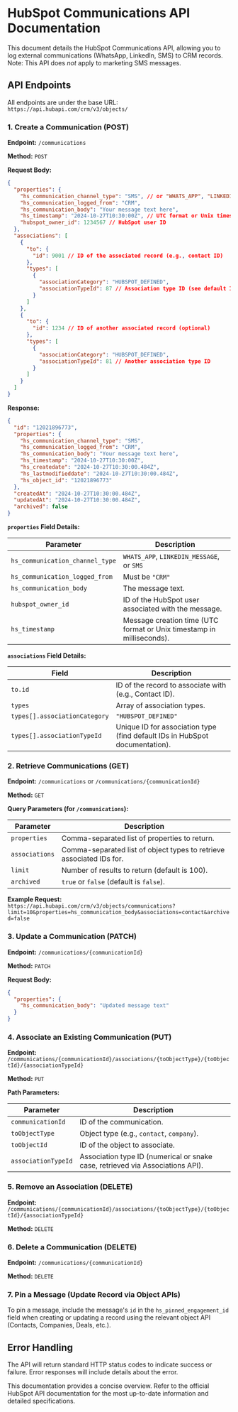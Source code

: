 # HubSpot Communications API Documentation

This document details the HubSpot Communications API, allowing you to log external communications (WhatsApp, LinkedIn, SMS) to CRM records.  Note: This API does *not* apply to marketing SMS messages.

## API Endpoints

All endpoints are under the base URL: `https://api.hubapi.com/crm/v3/objects/`

### 1. Create a Communication (POST)

**Endpoint:** `/communications`

**Method:** `POST`

**Request Body:**

```json
{
  "properties": {
    "hs_communication_channel_type": "SMS", // or "WHATS_APP", "LINKEDIN_MESSAGE"
    "hs_communication_logged_from": "CRM",
    "hs_communication_body": "Your message text here",
    "hs_timestamp": "2024-10-27T10:30:00Z", // UTC format or Unix timestamp in milliseconds
    "hubspot_owner_id": 1234567 // HubSpot user ID
  },
  "associations": [
    {
      "to": {
        "id": 9001 // ID of the associated record (e.g., contact ID)
      },
      "types": [
        {
          "associationCategory": "HUBSPOT_DEFINED",
          "associationTypeId": 87 // Association type ID (see default IDs or use Associations API)
        }
      ]
    },
    {
      "to": {
        "id": 1234 // ID of another associated record (optional)
      },
      "types": [
        {
          "associationCategory": "HUBSPOT_DEFINED",
          "associationTypeId": 81 // Another association type ID
        }
      ]
    }
  ]
}
```

**Response:**

```json
{
  "id": "12021896773",
  "properties": {
    "hs_communication_channel_type": "SMS",
    "hs_communication_logged_from": "CRM",
    "hs_communication_body": "Your message text here",
    "hs_timestamp": "2024-10-27T10:30:00Z",
    "hs_createdate": "2024-10-27T10:30:00.484Z",
    "hs_lastmodifieddate": "2024-10-27T10:30:00.484Z",
    "hs_object_id": "12021896773"
  },
  "createdAt": "2024-10-27T10:30:00.484Z",
  "updatedAt": "2024-10-27T10:30:00.484Z",
  "archived": false
}
```


**`properties` Field Details:**

| Parameter                  | Description                                                                   |
|---------------------------|-------------------------------------------------------------------------------|
| `hs_communication_channel_type` | `WHATS_APP`, `LINKEDIN_MESSAGE`, or `SMS`                                   |
| `hs_communication_logged_from` | Must be `"CRM"`                                                              |
| `hs_communication_body`     | The message text.                                                            |
| `hubspot_owner_id`         | ID of the HubSpot user associated with the message.                          |
| `hs_timestamp`             | Message creation time (UTC format or Unix timestamp in milliseconds).           |


**`associations` Field Details:**

| Field        | Description                                                                     |
|--------------|---------------------------------------------------------------------------------|
| `to.id`      | ID of the record to associate with (e.g., Contact ID).                         |
| `types`      | Array of association types.                                                     |
| `types[].associationCategory` | `"HUBSPOT_DEFINED"`                                                          |
| `types[].associationTypeId`  | Unique ID for association type (find default IDs in HubSpot documentation). |


### 2. Retrieve Communications (GET)

**Endpoint:** `/communications` or `/communications/{communicationId}`

**Method:** `GET`

**Query Parameters (for `/communications`):**

| Parameter    | Description                                                                       |
|--------------|-----------------------------------------------------------------------------------|
| `properties` | Comma-separated list of properties to return.                                     |
| `associations` | Comma-separated list of object types to retrieve associated IDs for.             |
| `limit`       | Number of results to return (default is 100).                                   |
| `archived`     | `true` or `false` (default is `false`).                                         |


**Example Request:**  `https://api.hubapi.com/crm/v3/objects/communications?limit=10&properties=hs_communication_body&associations=contact&archived=false`


### 3. Update a Communication (PATCH)

**Endpoint:** `/communications/{communicationId}`

**Method:** `PATCH`

**Request Body:**

```json
{
  "properties": {
    "hs_communication_body": "Updated message text"
  }
}
```

### 4. Associate an Existing Communication (PUT)

**Endpoint:** `/communications/{communicationId}/associations/{toObjectType}/{toObjectId}/{associationTypeId}`

**Method:** `PUT`

**Path Parameters:**

| Parameter       | Description                                                                 |
|-----------------|-----------------------------------------------------------------------------|
| `communicationId` | ID of the communication.                                                    |
| `toObjectType`   | Object type (e.g., `contact`, `company`).                                     |
| `toObjectId`     | ID of the object to associate.                                               |
| `associationTypeId` | Association type ID (numerical or snake case, retrieved via Associations API). |


### 5. Remove an Association (DELETE)

**Endpoint:** `/communications/{communicationId}/associations/{toObjectType}/{toObjectId}/{associationTypeId}`

**Method:** `DELETE`


### 6. Delete a Communication (DELETE)

**Endpoint:** `/communications/{communicationId}`

**Method:** `DELETE`


### 7. Pin a Message (Update Record via Object APIs)

To pin a message, include the message's `id` in the `hs_pinned_engagement_id` field when creating or updating a record using the relevant object API (Contacts, Companies, Deals, etc.).


## Error Handling

The API will return standard HTTP status codes to indicate success or failure.  Error responses will include details about the error.


This documentation provides a concise overview. Refer to the official HubSpot API documentation for the most up-to-date information and detailed specifications.
